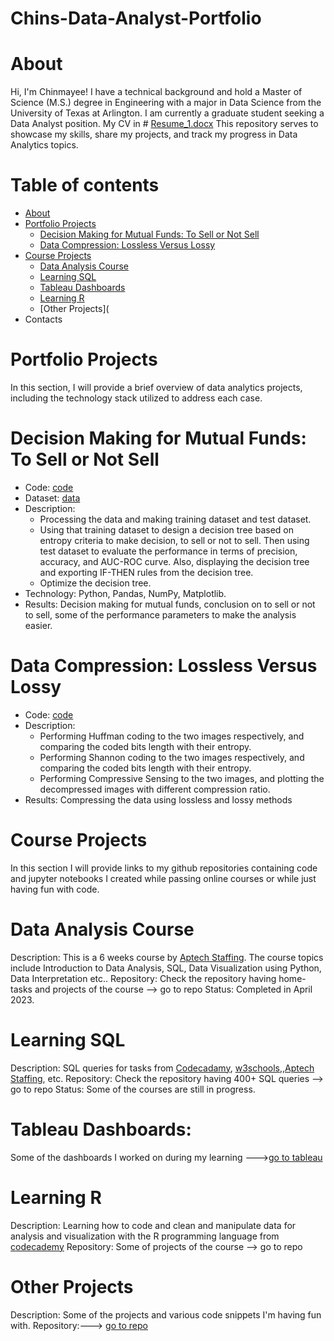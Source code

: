 # Chins-Data-Analyst-Portfolio
# About
Hi, I'm Chinmayee! I have a technical background and hold a Master of Science (M.S.) degree in Engineering with a major in Data Science from the University of Texas at Arlington. I am currently a graduate student seeking a Data Analyst position.
My CV in # [Resume_1.docx](https://github.com/Chins-10/Data-Analyst-Portfolio/files/15407315/Resume_1.docx)
This repository serves to showcase my skills, share my projects, and track my progress in Data Analytics topics.
# Table of contents
+ [About](https://github.com/Chins-10/Data-Analyst-Portfolio/blob/main/README.md#about)
+ [Portfolio Projects](https://github.com/Chins-10/Data-Analyst-Portfolio/blob/main/README.md#portfolio-projects)
  - [Decision Making for Mutual Funds: To Sell or Not Sell](https://github.com/Chins-10/Data-Analyst-Portfolio/blob/main/README.md#decision-making-for-mutual-funds-to-sell-or-not-sell)
  - [Data Compression: Lossless Versus Lossy](https://github.com/Chins-10/Data-Analyst-Portfolio/blob/main/README.md#data-compression-lossless-versus-lossy)
+ [Course Projects](https://github.com/Chins-10/Data-Analyst-Portfolio/blob/main/README.md#course-projects)
  - [Data Analysis Course](https://github.com/Chins-10/Data-Analyst-Portfolio/blob/main/README.md#data-analysis-course)
  - [Learning SQL](https://github.com/Chins-10/Data-Analyst-Portfolio/blob/main/README.md#learning-sql)
  - [Tableau Dashboards](https://github.com/Chins-10/Data-Analyst-Portfolio/blob/main/README.md#tableau-dashboards)
  - [Learning R](https://github.com/Chins-10/Data-Analyst-Portfolio/blob/main/README.md#learning-r)
  - [Other Projects](
+ Contacts
# Portfolio Projects
In this section, I will provide a brief overview of data analytics projects, including the technology stack utilized to address each case.
# Decision Making for Mutual Funds: To Sell or Not Sell
+ Code: [code](https://github.com/Chins-10/Data-Analyst-Portfolio/blob/main/project_code.ipynb)
+ Dataset: [data](https://www.nasdaq.com/market-activity/index/comp/historical)
+ Description:
  + Processing the data and making training dataset and test dataset.
  + Using that training dataset to design a decision tree based on entropy criteria to make decision, to sell or not to sell. Then using test dataset to evaluate the performance in terms of precision, accuracy, and AUC-ROC curve. Also, displaying the decision tree and exporting IF-THEN rules from the decision tree.
  + Optimize the decision tree.
+ Technology: Python, Pandas, NumPy, Matplotlib.
+ Results: Decision making for mutual funds, conclusion on to sell or not to sell, some of the performance parameters to make the analysis easier.
# Data Compression: Lossless Versus Lossy
+ Code: [code](https://github.com/Chins-10/Data-Analyst-Portfolio/blob/main/p2_code.ipynb)
+ Description:
  + Performing Huffman coding to the two images respectively, and comparing the coded bits length with their entropy.
  + Performing Shannon coding to the two images respectively, and comparing the coded bits length with their entropy.
  + Performing Compressive Sensing to the two images, and plotting the decompressed images with different compression ratio.
+ Results: Compressing the data using lossless and lossy methods
# Course Projects
In this section I will provide links to my github repositories containing code and jupyter notebooks I created while passing online courses or while just having fun with code.
# Data Analysis Course
Description: This is a 6 weeks course by [Aptech Staffing](https://www.aptechstaffing.com/courses/). The course topics include Introduction to Data Analysis, SQL, Data Visualization using Python, Data Interpretation etc..
Repository: Check the repository having home-tasks and projects of the course --> go to repo
Status: Completed in April 2023.
# Learning SQL
Description: SQL queries for tasks from [Codecadamy](https://www.codecademy.com/learn/learn-sql), [w3schools](https://www.w3schools.com/sql/),,[Aptech Staffing](https://www.aptechstaffing.com/courses/), etc.
Repository: Check the repository having 400+ SQL queries --> go to repo
Status: Some of the courses are still in progress.
# Tableau Dashboards: 
Some of the dashboards I worked on during my learning --->[go to tableau](https://www.dropbox.com/sh/n65xs2ia2m0t8kq/AAAQXUaAhN0HIG8ypKV884vka?e=1&dl=0)
# Learning R
Description: Learning how to code and clean and manipulate data for analysis and visualization with the R programming language from [codecademy](https://www.codecademy.com/enrolled/courses/learn-r)
Repository: Some of projects of the course --> go to repo
# Other Projects
Description: Some of the projects and various code snippets I'm having fun with.
Repository:---> [go to repo](https://github.com/Chins-10/My-projects)
















